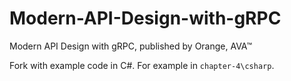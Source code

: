 # Modern-API-Design-with-gRPC
Modern API Design with gRPC, published by Orange, AVA™



Fork with example code in C#. For example in `chapter-4\csharp`.